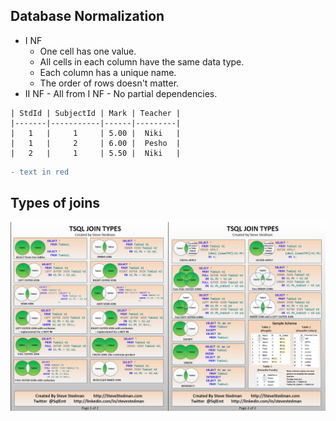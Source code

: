 ## Database Normalization

  - I NF
    - One cell has one value.
    - All cells in each column have the same data type.
    - Each column has a unique name.
    - The order of rows doesn't matter.
   - II NF
    - All from I NF
    - No partial dependencies.
     

	| StdId | SubjectId | Mark | Teacher |
	|-------|-----------|------|---------|
	|   1   |     1     | 5.00 |  Niki   |  
	|   1   |     2     | 6.00 |  Pesho  |  
	|   2   |     1     | 5.50 |  Niki   |  
	
```diff 
- text in red 
```


## Types of joins

![Types of Joins](T-SQL%20Joins.png "Types of Joins")
